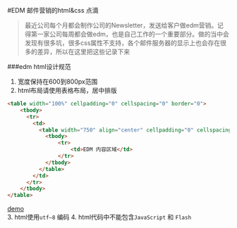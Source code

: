 #EDM 邮件营销的html&css 点滴
>最近公司每个月都会制作公司的Newsletter，发送给客户做edm营销。记得第一家公司每周都会做edm，也是自己工作的一个重要部分。做的当中会发现有很多坑，很多css属性不支持，各个邮件服务器的显示上也会存在很多的差异，所以在这里把这些记录下来

###edm html设计规范
1. 宽度保持在600到800px范围
2. html布局请使用表格布局，居中排版
```html
<table width="100%" cellpadding="0" cellspacing="0" border="0">
    <tbody>
      <tr>
        <td>
          <table width="750" align="center" cellpadding="0" cellspacing="0" border="0">
            <tbody>
                <tr>
                    <td>EDM 内容区域</td>
                </tr>
            </tbody>
          </table>
        </td>
      </tr>
    </tbody>
</table>
```
[demo](http://jsfiddle.net/vincehu/8mez2ztt/)       
3.  html使用`utf—8` 编码
4.  html代码中不能包含`JavaScript` 和 `Flash`
